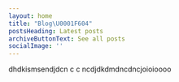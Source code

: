 ```yaml
---
layout: home
title: "Blog\U0001F604"
postsHeading: Latest posts
archiveButtonText: See all posts
socialImage: ''
---
```

dhdkismsendjdcn c c ncdjdkdmdncdncjoioioooo
